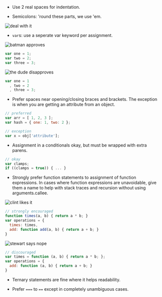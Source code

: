 * Use 2 real spaces for indentation.

* Semicolons: 'round these parts, we use 'em.

![deal with it](http://i.imgur.com/JFuNF.gif)


* `var`s: use a seperate var keyword per assignment.

![batman approves](http://i.imgur.com/X2PkH.gif)

```js
var one = 1;
var two = 2;
var three = 3;
```

![the dude disapproves](http://i.imgur.com/iKYQB.gif)

```js
var one = 1
  , two = 2
  , three = 3;
```

* Prefer spaces near opening/closing braces and brackets. The exception is
  when you are getting an attribute from an object.

```js
// preferred
var arr = [ 1, 2, 3 ];
var hash = { one: 1, two: 2 };

// exception
var x = obj['attribute'];
```

* Assignment in a conditionals okay, but must be wrapped with extra parens.

```js
// okay
var clamps;
if ((clamps = true)) { ... }
```

* Strongly prefer function statements to assignment of function
  expressions. In cases where function expressions are unavoidable, give them
  a name to help with stack traces and recursion without using
  arguments.callee.

![clint likes it](http://i.imgur.com/R1AKc.gif)

```js
// strongly encouraged
function times(a, b) { return a * b; }
var operations = {
  times: times,
  add: function add(a, b) { return a + b; }
}
```

![stewart says nope](http://i.imgur.com/ASUVk.gif)

```js
// discouraged
var times = function (a, b) { return a * b; };
var operations = {
  add: function (a, b) { return a + b; }
}
```

* Ternary statements are fine where it helps readability.

* Prefer `===` to `==` except in completely unambiguous cases.
